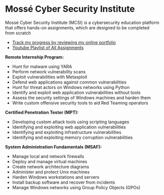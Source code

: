 # **Mossé Cyber Security Institute**
Mossé Cyber Security Institute (MCSI) is a cybersecurity education platform that offers hands-on assignments, which are designed to be completed from scratch
- [Track my progress by reviewing my online portfolio](https://students.mosse-institute.com/student/l00Ez0jB9hb9v39dbYTadfQwtSP2)
- [Youtube Playlist of All Assignments](https://www.youtube.com/playlist?list=PLPcUqx2kTUOBsbdUQD3eATHiMti1gR_Zq)

**Remote Internship Program:**  
- Hunt for malware using YARA
- Perform network vulnerability scans
- Exploit vulnerabilities with Metasploit
- Defend web applications against common vulnerabilities
- Hunt for threat actors on Windows networks using Python
- Identify and exploit web application vulnerabilities without tools
- Assess the security settings of Windows machines and harden them
- Write custom offensive security tools to aid Red Teaming operators

**Certified Penetration Tester (MPT):**  
- Developing custom attack tools using scripting languages
- Identifying and exploiting web application vulnerabilities
- Identifying and exploiting infrastructure vulnerabilities
- Identifying and exploiting memory corruption vulnerabilities

**System Administration Fundamentals (MSAF):**  
- Manage local and network firewalls
- Deploy and manage virtual machines
- Create network architecture diagrams
- Administer and protect Unix machines
- Harden Windows workstations and servers
- Install backup software and recover from incidents
- Manage Windows networks using Group Policy Objects (GPOs)



